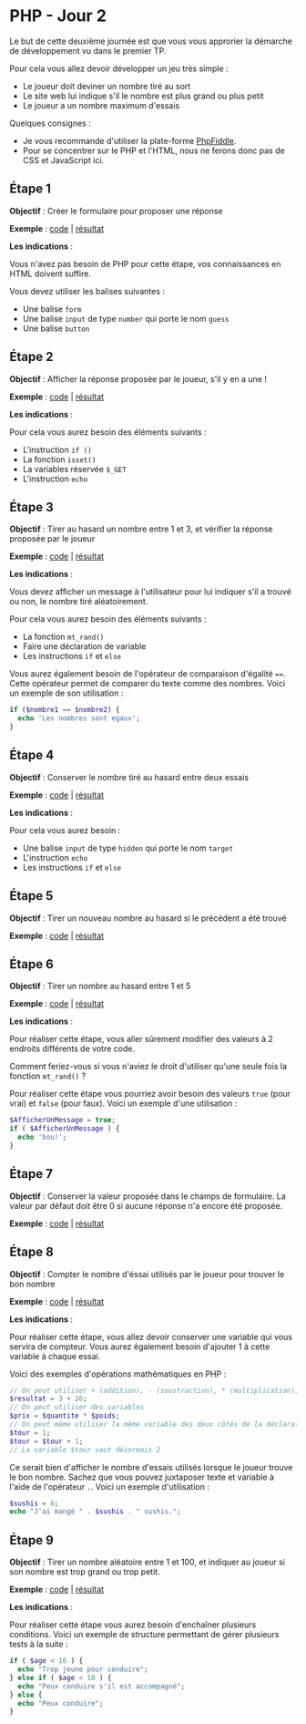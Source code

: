 PHP - Jour 2
======

Le but de cette deuxième journée est que vous vous approrier la démarche de développement vu dans le premier TP.

Pour cela vous allez devoir développer un jeu très simple :

 * Le joueur doit deviner un nombre tiré au sort
 * Le site web lui indique s'il le nombre est plus grand ou plus petit
 * Le joueur a un nombre maximum d'essais
 
Quelques consignes : 
 * Je vous recommande d'utiliser la plate-forme [PhpFiddle](http://phpfiddle.org).
 * Pour se concentrer sur le PHP et l'HTML, nous ne ferons donc pas de CSS et JavaScript ici.



Étape 1
------

__Objectif__ : Créer le formulaire pour proposer une réponse

__Exemple__ : [code](step1.php) | [résultat](http://php.baddum.com/jour2/step1.php)

__Les indications__ :

Vous n'avez pas besoin de PHP pour cette étape, vos connaissances en HTML doivent suffire.

Vous devez utiliser les balises suivantes :

 * Une balise `form`
 * Une balise `input` de type `number` qui porte le nom `guess`
 * Une balise `button`



Étape 2
------

__Objectif__ : Afficher la réponse proposée par le joueur, s'il y en a une !

__Exemple__ : [code](step2.php) | [résultat](http://php.baddum.com/jour2/step2.php)

__Les indications__ :

Pour cela vous aurez besoin des éléments suivants : 

 * L'instruction `if ()`
 * La fonction `isset()`
 * La variables réservée `$_GET`
 * L'instruction `echo`



Étape 3
------

__Objectif__ : Tirer au hasard un nombre entre 1 et 3, et vérifier la réponse proposée par le joueur

__Exemple__ : [code](step3.php) | [résultat](http://php.baddum.com/jour2/step3.php)

__Les indications__ :

Vous devez afficher un message à l'utilisateur pour lui indiquer s'il a trouvé ou non, le nombre tiré aléatoirement. 
 
Pour cela vous aurez besoin des éléments suivants :

 * La fonction `mt_rand()` 
 * Faire une déclaration de variable
 * Les instructions `if` et `else`

Vous aurez également besoin de l'opérateur de comparaison d'égalité `==`.
Cette opérateur permet de comparer du texte comme des nombres.
Voici un exemple de son utilisation :

```php
if ($nombre1 == $nombre2) {
  echo 'Les nombres sont egaux';
} 
```



Étape 4
------

__Objectif__ : Conserver le nombre tiré au hasard entre deux essais

__Exemple__ : [code](step4.php) | [résultat](http://php.baddum.com/jour2/step4.php)

__Les indications__ :

Pour cela vous aurez besoin :

 * Une balise `input` de type `hidden` qui porte le nom `target`
 * L'instruction `echo`
 * Les instructions `if` et `else`



Étape 5
------

__Objectif__ : Tirer un nouveau nombre au hasard si le précédent a été trouvé

__Exemple__ : [code](step5.php) | [résultat](http://php.baddum.com/jour2/step5.php)



Étape 6
------

__Objectif__ : Tirer un nombre au hasard entre 1 et 5

__Exemple__ : [code](step6.php) | [résultat](http://php.baddum.com/jour2/step6.php)

__Les indications__ :

Pour réaliser cette étape, vous aller sûrement modifier des valeurs à 2 endroits différents de votre code.

Comment feriez-vous si vous n'aviez le droit d'utiliser qu'une seule fois la fonction `mt_rand()` ?

Pour réaliser cette étape vous pourriez avoir besoin des valeurs `true` (pour vrai) et `false` (pour faux).
Voici un exemple d'une utilisation :

```php
$AfficherUnMessage = true;
if ( $AfficherUnMessage ) {
  echo 'bou!';
}
```



Étape 7
------

__Objectif__ : Conserver la valeur proposée dans le champs de formulaire. La valeur par défaut doit être 0 si aucune réponse n'a encore été proposée.

__Exemple__ : [code](step7.php) | [résultat](http://php.baddum.com/jour2/step7.php)



Étape 8
------

__Objectif__ : Compter le nombre d'éssai utilisés par le joueur pour trouver le bon nombre

__Exemple__ : [code](step8.php) | [résultat](http://php.baddum.com/jour2/step8.php)

__Les indications__ :

Pour réaliser cette étape, vous allez devoir conserver une variable qui vous servira de compteur.
Vous aurez également besoin d'ajouter 1 à cette variable à chaque essai.  

Voici des exemples d'opérations mathématiques en PHP :

```php
// On peut utiliser + (addition), - (soustraction), * (multiplication), / (division) 
$resultat = 3 + 26;
// On peut utiliser des variables
$prix = $quantite * $poids;
// On peut même utiliser la même variable des deux côtés de la déclaration
$tour = 1;
$tour = $tour + 1;
// La variable $tour vaut désormais 2
```

Ce serait bien d'afficher le nombre d'essais utilisés lorsque le joueur trouve le bon nombre.
Sachez que vous pouvez juxtaposer texte et variable à l'aide de l'opérateur `.`.
Voici un exemple d'utilisation :

```php
$sushis = 6;
echo "J'ai mangé " . $sushis . " sushis."; 
``` 



Étape 9
------

__Objectif__ : Tirer un nombre aléatoire entre 1 et 100, et indiquer au joueur si son nombre est trop grand ou trop petit.

__Exemple__ : [code](step9.php) | [résultat](http://php.baddum.com/jour2/step9.php)

__Les indications__ :

Pour réaliser cette étape vous aurez besoin d'enchaîner plusieurs conditions.
Voici un exemple de structure permettant de gérer plusieurs tests à la suite :

```php
if ( $age < 16 ) {
  echo "Trop jeune pour conduire";
} else if ( $age < 18 ) {
  echo "Peux conduire s'il est accompagné";
} else {
  echo "Peux conduire";
}
```